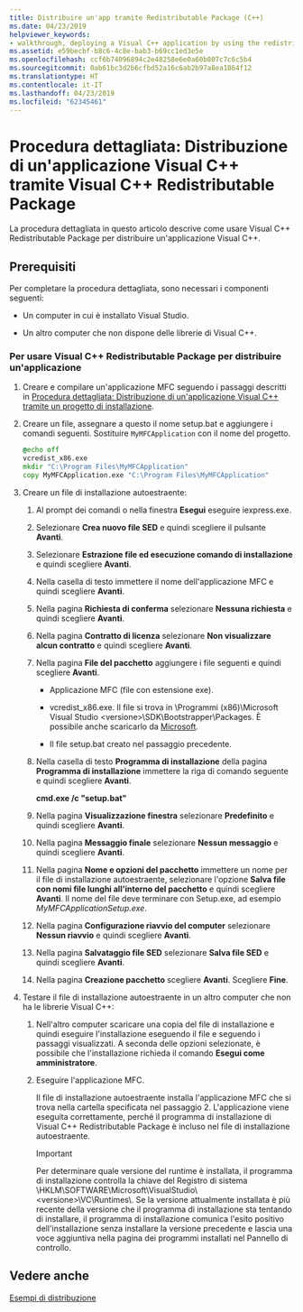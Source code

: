 ```yaml
---
title: Distribuire un'app tramite Redistributable Package (C++)
ms.date: 04/23/2019
helpviewer_keywords:
- walkthrough, deploying a Visual C++ application by using the redistributable package
ms.assetid: e59becbf-b8c6-4c8e-bab3-b69cc1ed3e5e
ms.openlocfilehash: ccf6b74096894c2e48258e6e0a60b807c7c6c5b4
ms.sourcegitcommit: 0ab61bc3d2b6cfbd52a16c6ab2b97a8ea1864f12
ms.translationtype: HT
ms.contentlocale: it-IT
ms.lasthandoff: 04/23/2019
ms.locfileid: "62345461"
---
```

# <a name="walkthrough-deploying-a-visual-c-application-by-using-the-visual-c-redistributable-package"></a>Procedura dettagliata: Distribuzione di un'applicazione Visual C++ tramite Visual C++ Redistributable Package

La procedura dettagliata in questo articolo descrive come usare Visual C++ Redistributable Package per distribuire un'applicazione Visual C++.

## <a name="prerequisites"></a>Prerequisiti

Per completare la procedura dettagliata, sono necessari i componenti seguenti:

- Un computer in cui è installato Visual Studio.

- Un altro computer che non dispone delle librerie di Visual C++.

### <a name="to-use-the-visual-c-redistributable-package-to-deploy-an-application"></a>Per usare Visual C++ Redistributable Package per distribuire un'applicazione

1.  Creare e compilare un'applicazione MFC seguendo i passaggi descritti in [Procedura dettagliata: Distribuzione di un'applicazione Visual C++ tramite un progetto di installazione](walkthrough-deploying-a-visual-cpp-application-by-using-a-setup-project.md).

1. Creare un file, assegnare a questo il nome setup.bat e aggiungere i comandi seguenti. Sostituire `MyMFCApplication` con il nome del progetto.

    ```cmd
    @echo off
    vcredist_x86.exe
    mkdir "C:\Program Files\MyMFCApplication"
    copy MyMFCApplication.exe "C:\Program Files\MyMFCApplication"
    ```

1. Creare un file di installazione autoestraente:

   1. Al prompt dei comandi o nella finestra **Esegui** eseguire iexpress.exe.

   1. Selezionare **Crea nuovo file SED** e quindi scegliere il pulsante **Avanti**.

   1. Selezionare **Estrazione file ed esecuzione comando di installazione** e quindi scegliere **Avanti**.

   1. Nella casella di testo immettere il nome dell'applicazione MFC e quindi scegliere **Avanti**.

   1. Nella pagina **Richiesta di conferma** selezionare **Nessuna richiesta** e quindi scegliere **Avanti**.

   1. Nella pagina **Contratto di licenza** selezionare **Non visualizzare alcun contratto** e quindi scegliere **Avanti**.

   1. Nella pagina **File del pacchetto** aggiungere i file seguenti e quindi scegliere **Avanti**.

      - Applicazione MFC (file con estensione exe).

      - vcredist_x86.exe. Il file si trova in \Programmi (x86)\Microsoft Visual Studio \<versione>\SDK\Bootstrapper\Packages\. È possibile anche scaricarlo da [Microsoft](https://www.microsoft.com/download/confirmation.aspx?id=5555).

      - Il file setup.bat creato nel passaggio precedente.

   1. Nella casella di testo **Programma di installazione** della pagina **Programma di installazione** immettere la riga di comando seguente e quindi scegliere **Avanti**.

      **cmd.exe /c "setup.bat"**

   1. Nella pagina **Visualizzazione finestra** selezionare **Predefinito** e quindi scegliere **Avanti**.

   1. Nella pagina **Messaggio finale** selezionare **Nessun messaggio** e quindi scegliere **Avanti**.

   1. Nella pagina **Nome e opzioni del pacchetto** immettere un nome per il file di installazione autoestraente, selezionare l'opzione **Salva file con nomi file lunghi all'interno del pacchetto** e quindi scegliere **Avanti**. Il nome del file deve terminare con Setup.exe, ad esempio *MyMFCApplicationSetup.exe*.

   1. Nella pagina **Configurazione riavvio del computer** selezionare **Nessun riavvio** e quindi scegliere **Avanti**.

   1. Nella pagina **Salvataggio file SED** selezionare **Salva file SED** e quindi scegliere **Avanti**.

   1. Nella pagina **Creazione pacchetto** scegliere **Avanti**. Scegliere **Fine**.

1. Testare il file di installazione autoestraente in un altro computer che non ha le librerie Visual C++:

   1. Nell'altro computer scaricare una copia del file di installazione e quindi eseguire l'installazione eseguendo il file e seguendo i passaggi visualizzati. A seconda delle opzioni selezionate, è possibile che l'installazione richieda il comando **Esegui come amministratore**.

   1. Eseguire l'applicazione MFC.

      Il file di installazione autoestraente installa l'applicazione MFC che si trova nella cartella specificata nel passaggio 2. L'applicazione viene eseguita correttamente, perché il programma di installazione di Visual C++ Redistributable Package è incluso nel file di installazione autoestraente.

      > [!IMPORTANT]
      > Per determinare quale versione del runtime è installata, il programma di installazione controlla la chiave del Registro di sistema \HKLM\SOFTWARE\Microsoft\VisualStudio\\\<versione>\VC\Runtimes\\<platform>. Se la versione attualmente installata è più recente della versione che il programma di installazione sta tentando di installare, il programma di installazione comunica l'esito positivo dell'installazione senza installare la versione precedente e lascia una voce aggiuntiva nella pagina dei programmi installati nel Pannello di controllo.

## <a name="see-also"></a>Vedere anche

[Esempi di distribuzione](deployment-examples.md)<br/>
